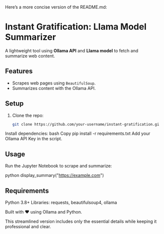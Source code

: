 Here’s a more concise version of the README.md:

# Instant Gratification: Llama Model Summarizer

A lightweight tool using **Ollama API** and **Llama model** to fetch and summarize web content.

## Features

- Scrapes web pages using `BeautifulSoup`.
- Summarizes content with the Ollama API.

## Setup

1. Clone the repo:
   ```bash
   git clone https://github.com/your-username/instant-gratification.git
Install dependencies:
bash
Copy
pip install -r requirements.txt
Add your Ollama API Key in the script.

## Usage
Run the Jupyter Notebook to scrape and summarize:

python
display_summary("https://example.com")
## Requirements
Python 3.8+
Libraries: requests, beautifulsoup4, ollama

Built with ❤️ using Ollama and Python.

This streamlined version includes only the essential details while keeping it professional and clear.







